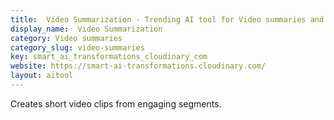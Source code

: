 ```yaml
---
title:  Video Summarization - Trending AI tool for Video summaries and best alternatives
display_name:  Video Summarization
category: Video summaries
category_slug: video-summaries
key: smart_ai_transformations_cloudinary_com
website: https://smart-ai-transformations.cloudinary.com/
layout: aitool
---
```


Creates short video clips from engaging segments.
